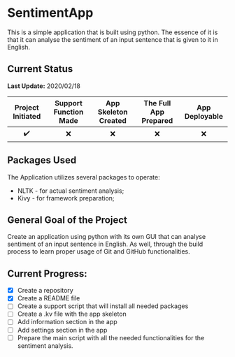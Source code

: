 # SentimentApp 
This is a simple application that is built using python. The essence of it is that it can analyse the sentiment of an input sentence that is given to it in English.

## Current Status
__Last Update:__ 2020/02/18

Project Initiated | Support Function Made | App Skeleton Created | The Full App Prepared | App Deployable
:------------: |:------------: |:------------: |:------------: |:------------: |
:heavy_check_mark: | :x: | :x: | :x: | :x:

## Packages Used
The Application utilizes several packages to operate:

* NLTK - for actual sentiment analysis;
* Kivy - for framework preparation;

## General Goal of the Project
Create an application using python with its own GUI that can analyse sentiment of an input sentence in English. As well, through the build process to learn proper usage of Git and GitHub functionalities. 

## Current Progress:

- [x] Create a repository
- [x] Create a README file
- [ ] Create a support script that will install all needed packages
- [ ] Create a .kv file with the app skeleton
- [ ] Add information section in the app
- [ ] Add settings section in the app
- [ ] Prepare the main script with all the needed functionalities for the sentiment analysis.